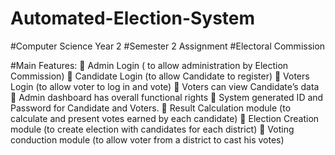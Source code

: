 # Automated-Election-System
#Computer Science Year 2
#Semester 2 Assignment
#Electoral Commission

#Main Features:
 Admin Login ( to allow administration by Election Commission)
 Candidate Login (to allow Candidate to register)
 Voters Login (to allow voter to log in and vote)
 Voters can view Candidate’s data
 Admin dashboard has overall functional rights
 System generated ID and Password for Candidate and Voters.
 Result Calculation module (to calculate and present votes earned by
each candidate)
 Election Creation module (to create election with candidates for each
district)
 Voting conduction module (to allow voter from a district to cast his
votes)
